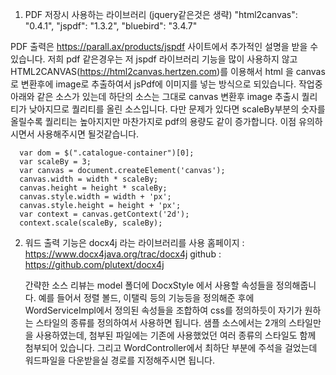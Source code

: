 1. PDF 저장시 사용하는 라이브러리 (jquery같은것은 생략)
  "html2canvas": "0.4.1",
  "jspdf": "1.3.2",
  "bluebird": "3.4.7"
  
  PDF 출력은 https://parall.ax/products/jspdf 사이트에서 추가적인 설명을 받을 수 있습니다.
  저희 pdf 같은경우는 저 jspdf 라이브러리 기능을 많이 사용하지 않고
  HTML2CANVAS(https://html2canvas.hertzen.com)를 이용해서 html 을 canvas로 변환후에 image로 추출하여서
  jsPdf에 이미지를 넣는 방식으로 되있습니다.
  작업중 아래와 같은 소스가 있는데 하단의 소스는 그대로 canvas 변환후 image 추출시 퀄리티가 낮아지므로 퀄리티를 올린 소스입니다.
  다만 문제가 있다면 scaleBy부분의 숫자를 올릴수록 퀄리티는 높아지지만 마찬가지로 pdf의 용량도 같이 증가합니다.
  이점 유의하시면서 사용해주시면 될것같습니다.
  
      var dom = $(".catalogue-container")[0];
      var scaleBy = 3;
      var canvas = document.createElement('canvas');
      canvas.width = width * scaleBy;
      canvas.height = height * scaleBy;
      canvas.style.width = width + 'px';
      canvas.style.height = height + 'px';
      var context = canvas.getContext('2d');
      context.scale(scaleBy, scaleBy);
    
2. 워드 출력 기능은 docx4j 라는 라이브러리를 사용
   홈페이지 : https://www.docx4java.org/trac/docx4j
   github : https://github.com/plutext/docx4j
   
   간략한 소스 리뷰는 model 폴더에 
   DocxStyle 에서 사용할 속성들을 정의해줍니다. 예를 들어서 정렬 볼드, 이탤릭 등의 기능등을 정의해준 후에
   WordServiceImpl에서 정의된 속성들을 조합하여 css를 정의하듯이 자기가 원하는 스타일의 종류를 정의하여서 사용하면 됩니다.
   샘플 소스에서는 2개의 스타일만을 사용하였는데, 첨부된 파일에는 기존에 사용했었던 여러 종류의 스타일도 함께 첨부되어 있습니다.
   그리고 WordController에서 최하단 부분에 주석을 걸었는데 워드파일을 다운받을실 경로를 지정해주시면 됩니다.
   
   
  
